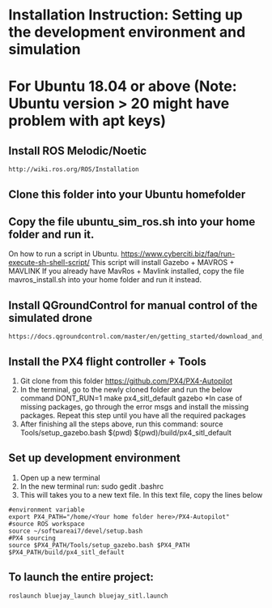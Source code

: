 # Installation Instruction: Setting up the development environment and simulation
# For Ubuntu 18.04 or above (Note: Ubuntu version > 20 might have problem with apt keys)

## Install ROS Melodic/Noetic
    http://wiki.ros.org/ROS/Installation
## Clone this folder into your Ubuntu homefolder

## Copy the file ubuntu_sim_ros.sh into your home folder and run it.
On how to run a script in Ubuntu.
    https://www.cyberciti.biz/faq/run-execute-sh-shell-script/
This script will install Gazebo + MAVROS + MAVLINK
If you already have MavRos + Mavlink installed, copy the file mavros_install.sh into your home folder and run it instead.

## Install QGroundControl for manual control of the simulated drone
    https://docs.qgroundcontrol.com/master/en/getting_started/download_and_install.html

## Install the PX4 flight controller + Tools
1. Git clone from this folder
    https://github.com/PX4/PX4-Autopilot
2. In the terminal, go to the newly cloned folder and run the below command
    DONT_RUN=1 make px4_sitl_default gazebo
*In case of missing packages, go through the error msgs and install the missing packages. Repeat this step until you have all the required packages
3. After finishing all the steps above, run this command:
    source Tools/setup_gazebo.bash $(pwd) $(pwd)/build/px4_sitl_default
    
## Set up development environment
1. Open up a new terminal 
2. In the new terminal run: 
    sudo gedit .bashrc
3. This will takes you to a new text file. In this text file, copy the lines below
```
#environment variable
export PX4_PATH="/home/<Your home folder here>/PX4-Autopilot"
#source ROS workspace 
source ~/softwareai7/devel/setup.bash
#PX4 sourcing
source $PX4_PATH/Tools/setup_gazebo.bash $PX4_PATH $PX4_PATH/build/px4_sitl_default
```

## To launch the entire project:
    roslaunch bluejay_launch bluejay_sitl.launch 
